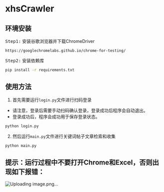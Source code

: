 # xhsCrawler
## 环境安装

<kbd>Step1:</kbd> 安装谷歌浏览器并下载ChromeDriver

```
https://googlechromelabs.github.io/chrome-for-testing/
```

<kbd>Step2:</kbd> 安装依赖库
```bash
pip install -r requirements.txt
```
## 使用方法

1. 首先需要运行`login.py`文件进行扫码登录
- 请注意，登录后需要手动扫码确认登录，登录成功后程序会自动退出。
- 登录成功后，程序会成功用于保存登录状态。

```bash
python login.py
```


2. 然后运行`main.py`文件进行关键词帖子文章检索和收集

```bash
python main.py
```

## 提示：运行过程中不要打开Chrome和Excel，否则出现如下报错：
![Uploading image.png…]()





